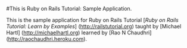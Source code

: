 #This is Ruby on Rails Tutorial: Sample Application.

This is the sample application for Ruby on Rails Tutorial [*Ruby on Rails Tutorial: Learn by Examples*] (http://railstutorial.org) taught by [Michael Hartl] (http://michaelhartl.org) learned by [Rao N Chaudhri] (http://raochaudhri.heroku.com).
